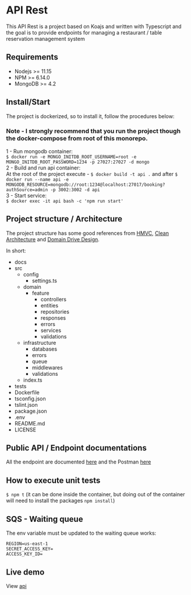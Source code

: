 # API Rest
This API Rest is a project based on Koajs and written with Typescript and the goal is to provide endpoints for managing a restaurant / table reservation management system

## Requirements
 - Nodejs >= 11.15
 - NPM >= 6.14.0
 - MongoDB >= 4.2

## Install/Start
The project is dockerized, so to install it, follow the procedures below: 

### Note - I strongly recommend that you run the project though the docker-compose from root of this monorepo.

1 - Run mongodb container:  
`$ docker run -e MONGO_INITDB_ROOT_USERNAME=root -e MONGO_INITDB_ROOT_PASSWORD=1234 -p 27027:27027 -d mongo`  
2 - Build and run api container:  
At the root of the project execute - `$ docker build -t api .` and after `$ docker run --name api -e MONGODB_RESOURCE=mongodb://root:1234@localhost:27017/booking?authSource=admin -p 3002:3002 -d api`  
3 - Start service:  
`$ docker exec -it api bash -c 'npm run start'`

## Project structure / Architecture
The project structure has some good references from [HMVC](https://en.wikipedia.org/wiki/Hierarchical_model%E2%80%93view%E2%80%93controller), [Clean Architecture](https://blog.cleancoder.com/uncle-bob/2012/08/13/the-clean-architecture.html) and [Domain Drive Design](https://en.wikipedia.org/wiki/Domain-driven_design).

In short:
 - docs
 - src
    - config
        - settings.ts
    - domain
        - feature
            - controllers
            - entities
            - repositories
            - responses
            - errors
            - services
            - validations
    - infrastructure
        - databases
        - errors
        - queue
        - middlewares
        - validations
    - index.ts
 - tests
 - Dockerfile
 - tsconfig.json
 - tslint.json
 - package.json
 - .env
 - README.md
 - LICENSE

## Public API / Endpoint documentations
All the endpoint are documented [here](./docs/endpoints.md) and the Postman [here](https://www.getpostman.com/collections/735b09a432a4733844b7)

## How to execute unit tests
`$ npm t` (it can be done inside the container, but doing out of the container will need to install the packages `npm install`)

## SQS - Waiting queue
The env variable must be updated to the waiting queue works:  
```
REGION=us-east-1
SECRET_ACCESS_KEY=
ACCESS_KEY_ID=
```

## Live demo
View [api](http://ec2-52-205-252-32.compute-1.amazonaws.com:3002/v1/health)

